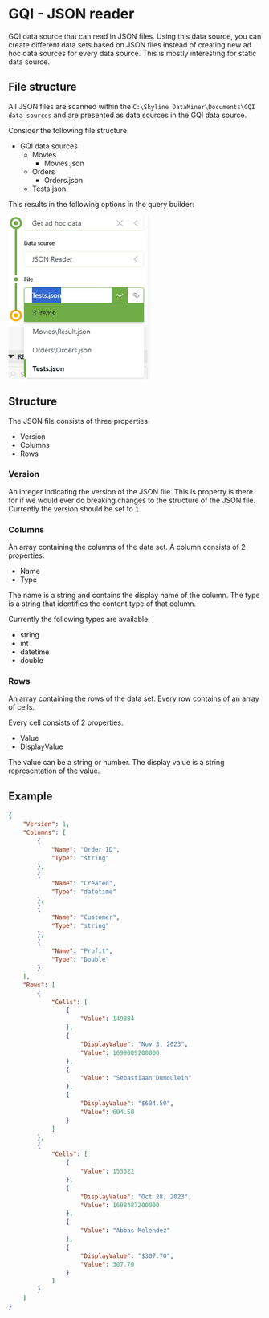 # GQI - JSON reader

GQI data source that can read in JSON files. Using this data source, you can create different data sets based on JSON files instead of creating new ad hoc data sources for every data source. This is mostly interesting for static data source.

## File structure

All JSON files are scanned within the `C:\Skyline DataMiner\Documents\GQI data sources` and are presented as data sources in the GQI data source.

Consider the following file structure.

* GQI data sources
  * Movies
    * Movies.json
  * Orders
    * Orders.json
  * Tests.json

This results in the following options in the query builder:

![Query builder](./Images/QueryBuilder.png)

## Structure

The JSON file consists of three properties:

* Version
* Columns
* Rows

### Version

An integer indicating the version of the JSON file. This is property is there for if we would ever do breaking changes to the structure of the JSON file. Currently the version should be set to `1`.

### Columns

An array containing the columns of the data set. A column consists of 2 properties:

* Name
* Type

The name is a string and contains the display name of the column.
The type is a string that identifies the content type of that column.

Currently the following types are available:

* string
* int
* datetime
* double

### Rows

An array containing the rows of the data set. Every row contains of an array of cells.

Every cell consists of 2 properties.

* Value
* DisplayValue

The value can be a string or number.
The display value is a string representation of the value.

## Example

```json
{
    "Version": 1,
    "Columns": [
        {
            "Name": "Order ID",
            "Type": "string"
        },
        {
            "Name": "Created",
            "Type": "datetime"
        },
        {
            "Name": "Customer",
            "Type": "string"
        },
        {
            "Name": "Profit",
            "Type": "Double"
        }
    ],
    "Rows": [
        {
            "Cells": [
                {
                    "Value": 149384
                },
                {
                    "DisplayValue": "Nov 3, 2023",
                    "Value": 1699009200000
                },
                {
                    "Value": "Sebastiaan Dumoulein"
                },
                {
                    "DisplayValue": "$604.50",
                    "Value": 604.50
                }
            ]
        },
        {
            "Cells": [
                {
                    "Value": 153322
                },
                {
                    "DisplayValue": "Oct 28, 2023",
                    "Value": 1698487200000
                },
                {
                    "Value": "Abbas Melendez"
                },
                {
                    "DisplayValue": "$307.70",
                    "Value": 307.70
                }
            ]
        }
    ]
}

